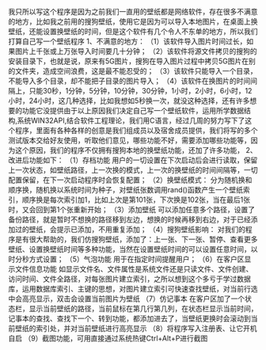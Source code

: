 我只所以写这个程序是因为之前我们一直用的壁纸都是网络软件，存在很多不满意的地方，比如我之前用的搜狗壁纸，使用它是因为可以导入本地图片，在桌面上换壁纸，还能设置换壁纸的时间，但是这个软件有几个令人不东单的地方，所以我们打算自己写一个壁纸程序
1、不满意的地方：
（1）该软件导入图片时间过长，如果图片上千张或上万张导入时间要几十分钟；
（2）该软件将源文件拷贝的搜狗的安装目录下，也就是说，原来有5G图片，搜狗在导入图片过程中拷贝5G图片在别的文件夹，造成空间浪费，这是最不能忍受的；
（3）该软件只能导入一个目录，不能导入多个目录，却不能把子目录的图片导入；
（4）该软件在换图片的时间间隔上，只能30秒，1分钟，5分钟，10分钟，30分钟，1小时，2小时，6小时，12小时，24小时，这几种选择，比如我想如5秒换一次，就没这种选择，还有许多想要的功能它没提供由于以上原因我们决定自己写一个壁纸软件，运用所学数据结构,系统WIN32API,结合软件工程理论，我们用C语言，经过几周的努力写下了这个程序，里面有各种各样的创意是我们组成员以及宿舍成员提供，我们将写的多个测试版本交给好友使用，听取他们意见，哪些功能不好，需要添加哪些功能等，因为这个原因，我们的程序不仅拥有搜狗本地的换壁纸功能，还加了许多功能，
2、改进后功能如下：
（1）存档功能
用户的一切设置在下次启动后会进行读取，保留上一次状态，如壁纸路径，上一次换的模式，上一次的换壁纸的时间间隔等，一切配置保留，在下一次启动程序时会恢复配置；
（2）换壁纸模式：
分为随机换和顺序换，随机换以系统时间为种子，对壁纸张数调用rand()函数产生一个壁纸索引，顺序换是每次索引加1，比如上次是第101张，下次换是102张，当在最后1张时，又会回到第1个张重新开始；
（3）添加壁纸
可以添加任意多个路径，设置了备份路径，就是暂时不想换的路径移到左边，想换的时候再移到右边，对于已经添加过的壁纸，会提示已添加，不用重复添加；
（4）搜狗壁纸影响：
对我们的程序是有很大帮助的，我们仿搜狗壁纸，添加了：上一张、下一张、暂停、查看更多壁纸、设置换壁纸时间等多种功能，当然在设置壁纸时间的可以设置任意时间，以时分秒方式设置；
（5）气泡功能
用于在指定时间提醒用户；
（6）在客户区显示文件信息功能
如显示文件名、文件属性是系统文件还是只读文件、文件创建、访问时间、文件全路径，对每张图片建立索引，之所以想到这个多亏于学过数据库，运用数据库索引、主键的思想，对图片建立索引可快速查找壁纸，对当前行选中会高亮显示，双击会设置当前图片为壁纸
（7）仿记事本
在客户区加了一个状态栏，显示当前壁纸的路径，当前鼠标在第几行第几列，在状态栏显示当前时间，记事本的查找、查找下一个、转到功能，都添加进去了，当壁纸更换时会滚动到当前壁纸的索引处，并对当前壁纸进行高亮显示
（8）将程序写入注册表、让它开机自启
（9）截图功能，可用直接通过系统热键Ctrl+Alt+P进行截图
